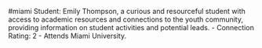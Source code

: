 #miami 
Student: Emily Thompson, a curious and resourceful student with access to academic resources and connections to the youth community, providing information on student activities and potential leads. - Connection Rating: 2 - Attends Miami University.